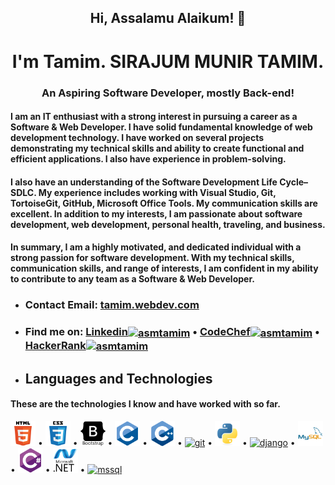 <h2 align="center">Hi, Assalamu Alaikum! 👋</h2>
<h1 align="center">I'm Tamim. SIRAJUM MUNIR TAMIM.</h1>
<h3 align="center">An Aspiring Software Developer, mostly Back-end!</h3> 

#### I am an IT enthusiast with a strong interest in pursuing a career as a Software & Web Developer. I have solid fundamental knowledge of web development technology. I have worked on several projects demonstrating my technical skills and ability to create functional and efficient applications. I also have experience in problem-solving. 
#### I also have an understanding of the Software Development Life Cycle– SDLC. My experience includes working with Visual Studio, Git, TortoiseGit, GitHub, Microsoft Office Tools. My communication skills are excellent. In addition to my interests, I am passionate about software development, web development, personal health, traveling, and business.
#### In summary, I am a highly motivated, and dedicated individual with a strong passion for software development. With my technical skills, communication skills, and range of interests, I am confident in my ability to contribute to any team as a Software & Web Developer.

- <h3>Contact Email: <a href="mailto:tamim.webdev.com">tamim.webdev.com</a></h3>

- <h3 align="left">Find me on: 
    <a href="https://linkedin.com/in/asmtamim" target="_blank">Linkedin<img align="center" src="https://raw.githubusercontent.com/rahuldkjain/github-profile-readme-generator/master/src/images/icons/Social/linked-in-alt.svg" alt="asmtamim" height="30" width="40" /></a> • 
    <a href="https://www.codechef.com/users/asmtamim" target="_blank">CodeChef<img align="center" src="https://cdn.jsdelivr.net/npm/simple-icons@3.1.0/icons/codechef.svg" alt="asmtamim" height="30" width="40" /></a> • 
    <a href="https://www.hackerrank.com/asmtamim" target="_blank">HackerRank<img align="center" src="https://raw.githubusercontent.com/rahuldkjain/github-profile-readme-generator/master/src/images/icons/Social/hackerrank.svg" alt="asmtamim" height="30" width="40" /></a></h3>

- <h2 align="left">Languages and Technologies</h2>
#### These are the technologies I know and have worked with so far. 

<a href="https://www.w3.org/html/" target="_blank"> <img src="https://raw.githubusercontent.com/devicons/devicon/master/icons/html5/html5-original-wordmark.svg" alt="html5" width="40" height="40"/></a> • 
<a href="https://www.w3schools.com/css/" target="_blank"> <img src="https://raw.githubusercontent.com/devicons/devicon/master/icons/css3/css3-original-wordmark.svg" alt="css3" width="40" height="40"/></a> • 
<a href="https://getbootstrap.com" target="_blank"> <img src="https://raw.githubusercontent.com/devicons/devicon/master/icons/bootstrap/bootstrap-plain-wordmark.svg" alt="bootstrap" width="40" height="40"/></a> • 
<a href="https://www.cprogramming.com/" target="_blank"> <img src="https://raw.githubusercontent.com/devicons/devicon/master/icons/c/c-original.svg" alt="c" width="40" height="40"/></a> • 
<a href="https://www.w3schools.com/cpp/" target="_blank"> <img src="https://raw.githubusercontent.com/devicons/devicon/master/icons/cplusplus/cplusplus-original.svg" alt="cplusplus" width="40" height="40"/></a> • 
<a href="https://git-scm.com/" target="_blank"> <img src="https://www.vectorlogo.zone/logos/git-scm/git-scm-icon.svg" alt="git" width="40" height="40"/></a> • 
<a href="https://www.python.org" target="_blank"> <img src="https://raw.githubusercontent.com/devicons/devicon/master/icons/python/python-original.svg" alt="python" width="40" height="40"/></a> • 
<a href="https://www.djangoproject.com/" target="_blank"> <img src="https://cdn.worldvectorlogo.com/logos/django.svg" alt="django" width="40" height="40"/></a> • 
<a href="https://www.mysql.com/" target="_blank"> <img src="https://raw.githubusercontent.com/devicons/devicon/master/icons/mysql/mysql-original-wordmark.svg" alt="mysql" width="40" height="40"/></a> • 
<a href="https://www.w3schools.com/cs/" target="_blank"> <img src="https://raw.githubusercontent.com/devicons/devicon/master/icons/csharp/csharp-original.svg" alt="csharp" width="40" height="40"/></a> • 
<a href="https://dotnet.microsoft.com/" target="_blank"> <img src="https://raw.githubusercontent.com/devicons/devicon/master/icons/dot-net/dot-net-original-wordmark.svg" alt="dotnet" width="40" height="40"/></a> • 
<a href="https://www.microsoft.com/en-us/sql-server" target="_blank"> <img src="https://www.svgrepo.com/show/303229/microsoft-sql-server-logo.svg" alt="mssql" width="40" height="40"/></a>






